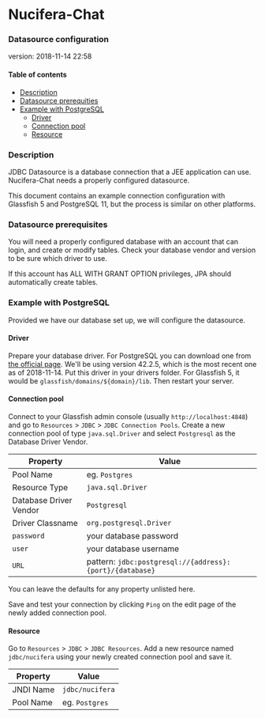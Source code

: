 # Nucifera-Chat
### Datasource configuration
version: 2018-11-14 22:58

#### Table of contents
* [Description](#Description)
* [Datasource prerequities](#datasource-prerequisites)
* [Example with PostgreSQL](#example-with-postgresql)
	* [Driver](#driver)
	* [Connection pool](#connection-pool)
	* [Resource](#resource)

### Description
JDBC Datasource is a database connection that a JEE application can use. Nucifera-Chat needs a properly configured datasource.

This document contains an example connection configuration with Glassfish 5 and PostgreSQL 11, but the process is similar on other platforms.

### Datasource prerequisites

You will need a properly configured database with an account that can login, and create or modify tables. Check your database vendor and version to be sure which driver to use.

If this account has ALL WITH GRANT OPTION privileges, JPA should automatically create tables.

### Example with PostgreSQL
Provided we have our database set up, we will configure the datasource.

#### Driver
Prepare your database driver. For PostgreSQL you can download one from [the official page](https://jdbc.postgresql.org/). We'll be using version 42.2.5, which is the most recent one as of 2018-11-14.
Put this driver in your drivers folder. For Glassfish 5, it would be `glassfish/domains/${domain}/lib`. Then restart your server.

#### Connection pool
Connect to your Glassfish admin console (usually `http://localhost:4848`) and go to 
`Resources` > `JDBC` > `JDBC Connection Pools`. Create a new connection pool of type `java.sql.Driver` and select `Postgresql` as the Database Driver Vendor.

| Property | Value |
| -------- | ----- |
| Pool Name | eg. `Postgres` |
| Resource Type | `java.sql.Driver` |
| Database Driver Vendor | `Postgresql` |
| Driver Classname | `org.postgresql.Driver` |
| `password` | your database password |
| `user` | your database username |
| `URL` | pattern: `jdbc:postgresql://{address}:{port}/{database}` |

You can leave the defaults for any property unlisted here.

Save and test your connection by clicking `Ping` on the edit page of the newly added connection pool.

#### Resource
Go to `Resources` > `JDBC` > `JDBC Resources`. Add a new resource named `jdbc/nucifera` using your newly created connection pool and save it.

| Property | Value |
| -------- | ----- |
| JNDI Name | `jdbc/nucifera` |
| Pool Name | eg. `Postgres` |
